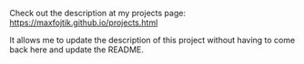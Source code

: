 Check out the description at my projects page: https://maxfojtik.github.io/projects.html

It allows me to update the description of this project without having to come back here and update the README.
